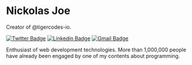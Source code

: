 # Nickolas Joe

Creator of @tigercodes-io.

[![Twitter Badge](https://img.shields.io/badge/-@nickolasjoe98-00875f?style=flat-square&labelColor=00875f&logo=twitter&logoColor=white&link=https://twitter.com/nickolasjoe98)](https://twitter.com/nickolasjoe98)
[![Linkedin Badge](https://img.shields.io/badge/-Nickolas%20Joe-00875f?style=flat-square&logo=Linkedin&logoColor=white&link=https://www.linkedin.com/in/nickolasjoe/)](https://www.linkedin.com/in/nickolasjoe/)
[![Gmail Badge](https://img.shields.io/badge/-nickolasjoe98@gmail.com-00875f?style=flat-square&logo=Gmail&logoColor=white&link=mailto:nickolasjoe98@gmail.com)](mailto:nickolasjoe98@gmail.com)

Enthusiast of web development technologies. More than 1,000,000 people have already been engaged by one of my contents about programming.
